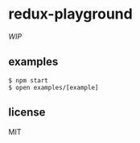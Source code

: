 # redux-playground

_WIP_

## examples

```
$ npm start
$ open examples/[example]
```

## license

MIT

